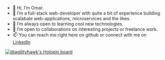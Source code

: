 - 👋 Hi, I’m Omar.
- 👀 I’m a full-stack web-developer with quite a bit of experience building scalabale web-applications, microservices and the likes.
- 🌱 I’m always open to learning cool new technologies. 
- 💞️ I’m open to collaborations on interesting projects or freelance work.
- 📫 You can reach me right here on github or connect with me on [LinkedIn](https://www.linkedin.com/in/omarjehangir/)

<!---
agilityhawk/agilityhawk is a ✨ special ✨ repository because its `README.md` (this file) appears on your GitHub profile.
You can click the Preview link to take a look at your changes.
--->

[![@agilityhawk's Holopin board](https://holopin.io/api/user/board?user=agilityhawk)](https://holopin.io/@agilityhawk)
